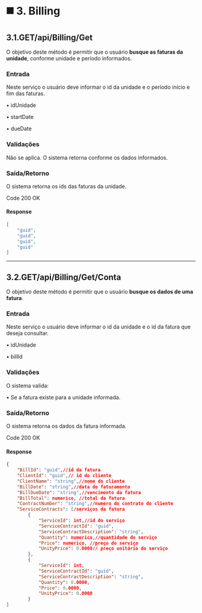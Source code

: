 # ◼️ 3. Billing

## 3.1.GET/api/Billing/Get

O objetivo deste método é permitir que o usuário **busque as faturas da unidade**, conforme unidade e período informados.

### Entrada

Neste serviço o usuário deve informar o id da unidade e o período início e fim das faturas.

• idUnidade

• startDate

• dueDate

### Validações

Não se aplica. O sistema retorna conforme os dados informados.

### Saída/Retorno

O sistema retorna os ids das faturas da unidade.

Code 200 OK

#### Response

```json
[
    "guid",
    "guid",
    "guid",
    "guid"
]
```

***

## 3.2.GET/api/Billing/Get/Conta

O objetivo deste método é permitir que o usuário **busque os dados de uma fatura**.

### Entrada

Neste serviço o usuário deve informar o id da unidade  e o id da fatura que deseja consultar.

• idUnidade

• billId

### Validações

O sistema valida:

• Se a fatura existe para a unidade informada.

### Saída/Retorno

O sistema retorna os dados da fatura informada.

Code 200 OK

#### Response

```json
{
    "BillId": "guid",//id da fatura
    "ClientId": "guid",// id do cliente
    "ClientName": "string",//nome do cliente
    "BillDate": "string",//data do faturamento
    "BillDueDate": "string",//vencimento da fatura
    "BillTotal": numerico, //total da fatura
    "ContractNumber": "string",//numero do contrato do cliente
    "ServiceContracts": [/serviços da fatura
        {
            "ServiceId": int,//id do serviço
            "ServiceContractId": "guid",
            "ServiceContractDescription": "string",
            "Quantity": numerico,//quantidade do serviço
            "Price": numerico, //preço do serviço
            "UnityPrice": 0.0000// preço unitário do serviço
        },
        {
            "ServiceId": int,
            "ServiceContractId": "guid",
            "ServiceContractDescription": "string",
            "Quantity": 0.0000,
            "Price": 0.0000,
            "UnityPrice": 0.0000
        }
]
```
